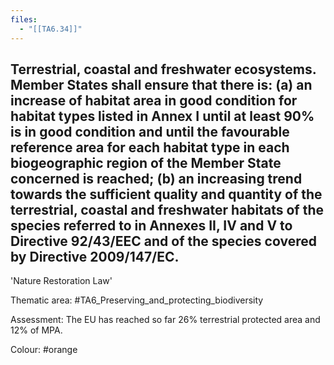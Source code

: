 ```yaml
---
files:
  - "[[TA6.34]]"
---
```

## Terrestrial, coastal and freshwater ecosystems. Member States shall ensure that there is: (a) an increase of habitat area in good condition for habitat types listed in Annex I until at least 90% is in good condition and until the favourable reference area for each habitat type in each biogeographic region of the Member State concerned is reached; (b) an increasing trend towards the sufficient quality and quantity of the terrestrial, coastal and freshwater habitats of the species referred to in Annexes II, IV and V to Directive 92/43/EEC and of the species covered by Directive 2009/147/EC.
'Nature Restoration Law'

Thematic area: #TA6_Preserving_and_protecting_biodiversity

Assessment: The EU has reached so far 26% terrestrial protected area and 12% of MPA.

Colour: #orange